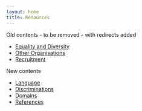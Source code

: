 ```yaml
---
layout: home
title: Resources
---
```


Old contents - to be removed - with redirects added

* [Equality and Diversity](/resources/equality_and_diversity/)
* [Other Organisations](/resources/other_organisations/)
* [Recruitment](/resources/recruitment/)

New contents

* [Language](/resources/language/)
* [Discriminations](/resources/discriminations/)
* [Domains](/resources/domains/)
* [References](/resources/references/)

